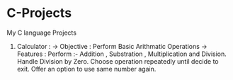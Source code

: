 # C-Projects
My C language Projects



1. Calculator :
-> Objective : Perform Basic Arithmatic Operations
-> Features :
   Perform :- Addition , Substration , Multiplication and Division.
   Handle Division by Zero.
   Choose operation repeatedly until decide to exit.
   Offer an option to use same number again.

